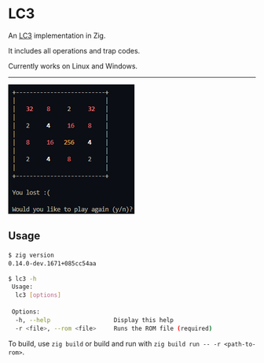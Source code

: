 # LC3

An [LC3](https://en.wikipedia.org/wiki/Little_Computer_3) implementation in Zig.

It includes all operations and trap codes.

Currently works on Linux and Windows.

---

![2048 example](./screenshot.png)

## Usage

```bash
$ zig version
0.14.0-dev.1671+085cc54aa
```

```bash
$ lc3 -h
 Usage:
  lc3 [options]

 Options:
  -h, --help                  Display this help
  -r <file>, --rom <file>     Runs the ROM file (required)
```

To build, use `zig build` or build and run with `zig build run -- -r <path-to-rom>`.
